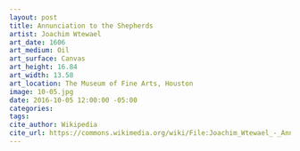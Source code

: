 ```yaml
---
layout: post
title: Annunciation to the Shepherds
artist: Joachim Wtewael
art_date: 1606
art_medium: Oil
art_surface: Canvas
art_height: 16.84
art_width: 13.58
art_location: The Museum of Fine Arts, Houston
image: 10-05.jpg
date: 2016-10-05 12:00:00 -05:00
categories:
tags:
cite_author: Wikipedia
cite_url: https://commons.wikimedia.org/wiki/File:Joachim_Wtewael_-_Annunciation_to_the_Shepherds_-_Google_Art_Project.jpg
---
```

